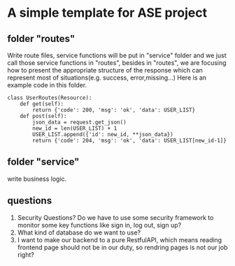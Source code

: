 # A simple template for ASE project
## folder "routes"
Write route files, service functions will be put in "service" folder and we just call those service functions in "routes", besides in "routes", we are focusing how to present the appropriate structure of the response which can represent most of situations(e.g. success, error,missing...)
Here is an example code in this folder.
```python~~~~~~~~
class UserRoutes(Resource):
    def get(self):
        return {'code': 200, 'msg': 'ok', 'data': USER_LIST}
    def post(self):
        json_data = request.get_json()
        new_id = len(USER_LIST) + 1
        USER_LIST.append({'id': new_id, **json_data})
        return {'code': 204, 'msg': 'ok', 'data': USER_LIST[new_id-1]}
```
## folder "service"
write business logic.
## questions
1. Security Questions? Do we have to use some security framework to monitor some key functions like sign in, log out, sign up?
2. What kind of database do we want to use?
3. I want to make our backend to a pure RestfulAPI, which means reading frontend page should not be in our duty, so rendring pages is not our job right?
